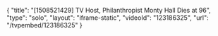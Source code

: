 {
    "title": "[1508521429] TV Host, Philanthropist Monty Hall Dies at 96",
    "type": "solo",
    "layout": "iframe-static",
    "videoId": "123186325",
    "url": "\/tvpembed\/123186325"
}